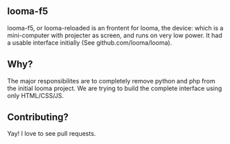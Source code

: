 looma-f5
----

looma-f5, or looma-reloaded is an frontent for looma, the device: which is a mini-computer with projecter as screen, and runs on very low power. It had a usable interface initially (See github.com/looma/looma). 


Why?
---

The major responsibilites are to completely remove python and php from the initial looma project. We are trying to build the complete interface using only HTML/CSS/JS.

Contributing?
----

Yay! I love to see pull requests.
